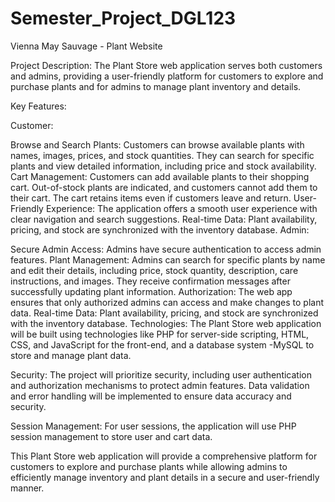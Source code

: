 # Semester_Project_DGL123

Vienna May Sauvage - Plant Website

Project Description:
The Plant Store web application serves both customers and admins, providing a user-friendly platform for customers to explore and purchase plants and for admins to manage plant inventory and details.

Key Features:

Customer:

Browse and Search Plants:
Customers can browse available plants with names, images, prices, and stock quantities.
They can search for specific plants and view detailed information, including price and stock availability.
Cart Management:
Customers can add available plants to their shopping cart.
Out-of-stock plants are indicated, and customers cannot add them to their cart.
The cart retains items even if customers leave and return.
User-Friendly Experience:
The application offers a smooth user experience with clear navigation and search suggestions.
Real-time Data:
Plant availability, pricing, and stock are synchronized with the inventory database.
Admin:

Secure Admin Access:
Admins have secure authentication to access admin features.
Plant Management:
Admins can search for specific plants by name and edit their details, including price, stock quantity, description, care instructions, and images.
They receive confirmation messages after successfully updating plant information.
Authorization:
The web app ensures that only authorized admins can access and make changes to plant data.
Real-time Data:
Plant availability, pricing, and stock are synchronized with the inventory database.
Technologies:
The Plant Store web application will be built using technologies like PHP for server-side scripting, HTML, CSS, and JavaScript for the front-end, and a database system -MySQL to store and manage plant data.

Security:
The project will prioritize security, including user authentication and authorization mechanisms to protect admin features. Data validation and error handling will be implemented to ensure data accuracy and security.

Session Management:
For user sessions, the application will use PHP session management to store user and cart data.

This Plant Store web application will provide a comprehensive platform for customers to explore and purchase plants while allowing admins to efficiently manage inventory and plant details in a secure and user-friendly manner.